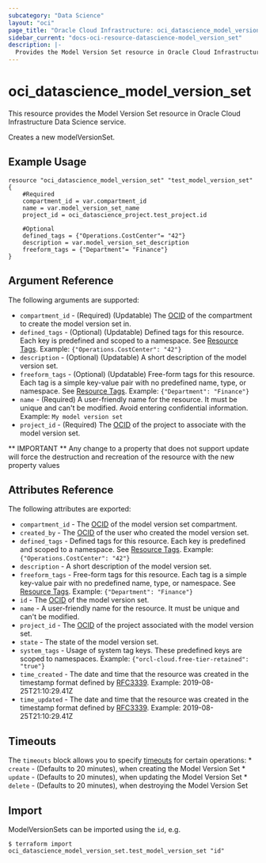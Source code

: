```yaml
---
subcategory: "Data Science"
layout: "oci"
page_title: "Oracle Cloud Infrastructure: oci_datascience_model_version_set"
sidebar_current: "docs-oci-resource-datascience-model_version_set"
description: |-
  Provides the Model Version Set resource in Oracle Cloud Infrastructure Data Science service
---
```


# oci_datascience_model_version_set
This resource provides the Model Version Set resource in Oracle Cloud Infrastructure Data Science service.

Creates a new modelVersionSet.

## Example Usage

```hcl
resource "oci_datascience_model_version_set" "test_model_version_set" {
	#Required
	compartment_id = var.compartment_id
	name = var.model_version_set_name
	project_id = oci_datascience_project.test_project.id

	#Optional
	defined_tags = {"Operations.CostCenter"= "42"}
	description = var.model_version_set_description
	freeform_tags = {"Department"= "Finance"}
}
```

## Argument Reference

The following arguments are supported:

* `compartment_id` - (Required) (Updatable) The [OCID](https://docs.cloud.oracle.com/iaas/Content/General/Concepts/identifiers.htm) of the compartment to create the model version set in.
* `defined_tags` - (Optional) (Updatable) Defined tags for this resource. Each key is predefined and scoped to a namespace. See [Resource Tags](https://docs.cloud.oracle.com/iaas/Content/General/Concepts/resourcetags.htm). Example: `{"Operations.CostCenter": "42"}` 
* `description` - (Optional) (Updatable) A short description of the model version set.
* `freeform_tags` - (Optional) (Updatable) Free-form tags for this resource. Each tag is a simple key-value pair with no predefined name, type, or namespace. See [Resource Tags](https://docs.cloud.oracle.com/iaas/Content/General/Concepts/resourcetags.htm). Example: `{"Department": "Finance"}` 
* `name` - (Required) A user-friendly name for the resource. It must be unique and can't be modified. Avoid entering confidential information. Example: `My model version set` 
* `project_id` - (Required) The [OCID](https://docs.cloud.oracle.com/iaas/Content/General/Concepts/identifiers.htm) of the project to associate with the model version set.


** IMPORTANT **
Any change to a property that does not support update will force the destruction and recreation of the resource with the new property values

## Attributes Reference

The following attributes are exported:

* `compartment_id` - The [OCID](https://docs.cloud.oracle.com/iaas/Content/General/Concepts/identifiers.htm) of the model version set compartment.
* `created_by` - The [OCID](https://docs.cloud.oracle.com/iaas/Content/General/Concepts/identifiers.htm) of the user who created the model version set.
* `defined_tags` - Defined tags for this resource. Each key is predefined and scoped to a namespace. See [Resource Tags](https://docs.cloud.oracle.com/iaas/Content/General/Concepts/resourcetags.htm). Example: `{"Operations.CostCenter": "42"}` 
* `description` - A short description of the model version set.
* `freeform_tags` - Free-form tags for this resource. Each tag is a simple key-value pair with no predefined name, type, or namespace. See [Resource Tags](https://docs.cloud.oracle.com/iaas/Content/General/Concepts/resourcetags.htm). Example: `{"Department": "Finance"}` 
* `id` - The [OCID](https://docs.cloud.oracle.com/iaas/Content/General/Concepts/identifiers.htm) of the model version set.
* `name` - A user-friendly name for the resource. It must be unique and can't be modified.
* `project_id` - The [OCID](https://docs.cloud.oracle.com/iaas/Content/General/Concepts/identifiers.htm) of the project associated with the model version set.
* `state` - The state of the model version set.
* `system_tags` - Usage of system tag keys. These predefined keys are scoped to namespaces. Example: `{"orcl-cloud.free-tier-retained": "true"}` 
* `time_created` - The date and time that the resource was created in the timestamp format defined by [RFC3339](https://tools.ietf.org/html/rfc3339). Example: 2019-08-25T21:10:29.41Z 
* `time_updated` - The date and time that the resource was created in the timestamp format defined by [RFC3339](https://tools.ietf.org/html/rfc3339). Example: 2019-08-25T21:10:29.41Z 

## Timeouts

The `timeouts` block allows you to specify [timeouts](https://registry.terraform.io/providers/oracle/oci/latest/docs/guides/changing_timeouts) for certain operations:
	* `create` - (Defaults to 20 minutes), when creating the Model Version Set
	* `update` - (Defaults to 20 minutes), when updating the Model Version Set
	* `delete` - (Defaults to 20 minutes), when destroying the Model Version Set


## Import

ModelVersionSets can be imported using the `id`, e.g.

```
$ terraform import oci_datascience_model_version_set.test_model_version_set "id"
```

